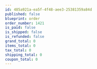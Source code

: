 ```yaml
---
id: 485a921a-ea5f-4f48-aee3-25381359a84d
published: false
blueprint: order
order_number: 1421
is_paid: false
is_shipped: false
is_refunded: false
grand_total: 0
items_total: 0
tax_total: 0
shipping_total: 0
coupon_total: 0
---
```

